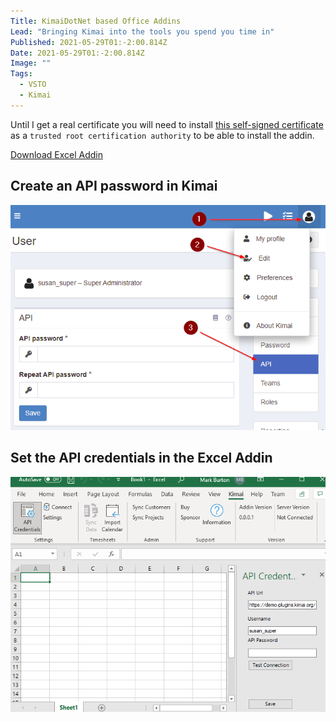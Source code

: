 ```yaml
---
Title: KimaiDotNet based Office Addins
Lead: "Bringing Kimai into the tools you spend you time in"
Published: 2021-05-29T01:-2:00.814Z
Date: 2021-05-29T01:-2:00.814Z
Image: ""
Tags:
  - VSTO
  - Kimai
---
```


Until I get a real certificate you will need to install [this self-signed certificate](../assets/KimaiExcel/mburton_cert.cer) as a `trusted root certification authority` to be able to install the addin.

[Download Excel Addin](../assets/KimaiExcel/MarkZither.KimaiDotNet.ExcelAddin.vsto)

## Create an API password in Kimai
![Create an API Password in Kimai](../assets/images/kimai_set_api_password.png)

## Set the API credentials in the Excel Addin
![Set the API credentials in the Excel Addin](../assets/images/set_the_api_credentials_in_the_excel_addin.png)
